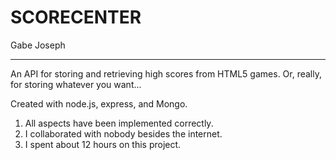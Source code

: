 # SCORECENTER
Gabe Joseph
*******************
An API for storing and retrieving high scores from HTML5 games. Or, really, for storing whatever you want...

Created with node.js, express, and Mongo.

1. All aspects have been implemented correctly.
2. I collaborated with nobody besides the internet.
3. I spent about 12 hours on this project.